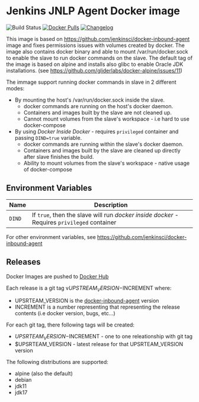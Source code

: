# Jenkins JNLP Agent Docker image
![Build Status](https://github.com/odavid/my-bloody-jenkins/workflows/main/badge.svg)
[![Docker Pulls](https://img.shields.io/docker/pulls/odavid/jenkins-jnlp-slave.svg)](https://hub.docker.com/r/odavid/jenkins-jnlp-slave/)
[![Changelog](https://img.shields.io/github/v/tag/odavid/jenkins-jnlp-slave?label=changelog)](https://github.com/odavid/jenkins-jnlp-slave/blob/master/CHANGELOG.md)

This image is based on https://github.com/jenkinsci/docker-inbound-agent image and fixes permissions issues with volumes created by docker.
The image also contains docker binary and able to mount /var/run/docker.sock to enable the slave to run docker commands on the slave.
The default tag of the image is based on alpine and installs also glibc to enable Oracle JDK installations. (see https://github.com/gliderlabs/docker-alpine/issues/11)

The immage support running docker commands in slave in 2 different modes:

* By mounting the host's /var/run/docker.sock inside the slave.
  * docker commands are running on the host's docker daemon.
  * Containers and images built by the slave are not cleaned up.
  * Cannot mount volumes from the slave's workspace - i.e hard to use docker-compose
* By using *Docker Inside Docker* - requires `privileged` container and passing `DIND=true` variable.
  * docker commands are running within the slave's docker daemon.
  * Containers and images built by the slave are cleaned up directly after slave finishes the build.
  * Ability to mount volumes from the slave's workspace - native usage of docker-compose

## Environment Variables

|Name|Description|
-----|------------
`DIND` | If `true`, then the slave will run *docker inside docker* - Requires `privileged` container

For other environment variables, see https://github.com/jenkinsci/docker-inbound-agent

## Releases
Docker Images are pushed to [Docker Hub](https://hub.docker.com/r/odavid/jenkins-jnlp-slave/)

Each release is a git tag v$UPSTREAM_VERSION-$INCREMENT where:

* UPSRTEAM_VERSION is the [docker-inbound-agent](https://github.com/jenkinsci/docker-inbound-agent) version
* INCREMENT is a number representing that representing the release contents (i.e docker version, bugs, etc...)

For each git tag, there following tags will be created:
* $UPSRTEAM_VERSION-$INCREMENT - one to one releationship with git tag
* $UPSRTEAM_VERSION - latest release for that UPSRTEAM_VERSION version

The following distributions are supported:
* alpine (also the default)
* debian
* jdk11
* jdk17